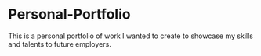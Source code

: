 # Personal-Portfolio
 This is a personal portfolio of work I wanted to create to showcase my skills and talents to future employers.
